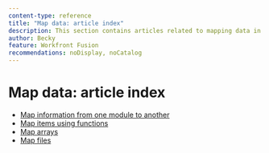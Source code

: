 ```yaml
---
content-type: reference
title: "Map data: article index"
description: This section contains articles related to mapping data in Workfront Fusion.
author: Becky
feature: Workfront Fusion
recommendations: noDisplay, noCatalog
---
```


# Map data: article index

* [Map information from one module to another](/help/workfront-fusion/create-scenarios/map-data/map-data-from-one-to-another.md)
* [Map items using functions](/help/workfront-fusion/create-scenarios/map-data/map-using-functions.md)
* [Map arrays](/help/workfront-fusion/create-scenarios/map-data/map-an-array.md)
* [Map files](/help/workfront-fusion/create-scenarios/map-data/map-files.md)
